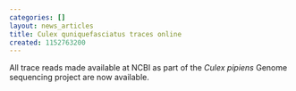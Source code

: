 ```yaml
---
categories: []
layout: news_articles
title: Culex quniquefasciatus traces online
created: 1152763200
---
```

All trace reads made available at NCBI as part of the <em>Culex pipiens</em> Genome sequencing project are now available.
